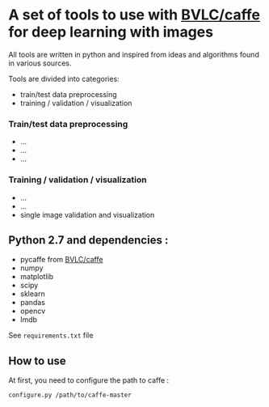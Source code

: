 # A set of tools to use with [BVLC/caffe](https://github.com/BVLC/caffe) for deep learning with images

All tools are written in python and inspired from ideas and algorithms found in various sources.

Tools are divided into categories:

- train/test data preprocessing  
- training / validation / visualization

### Train/test data preprocessing  

- ...
- ...
- ...

### Training / validation / visualization

- ...
- ...
- single image validation and visualization


## Python 2.7 and dependencies :

* pycaffe from [BVLC/caffe](https://github.com/BVLC/caffe)
* numpy
* matplotlib
* scipy
* sklearn
* pandas
* opencv
* lmdb

See `requirements.txt` file


## How to use

At first, you need to configure the path to caffe :
```
configure.py /path/to/caffe-master
```

